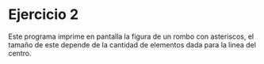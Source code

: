 # Ejercicio 2

Este programa imprime en pantalla la figura de un rombo con asteriscos, el tamaño de este depende de la cantidad de elementos dada para la linea del centro.

